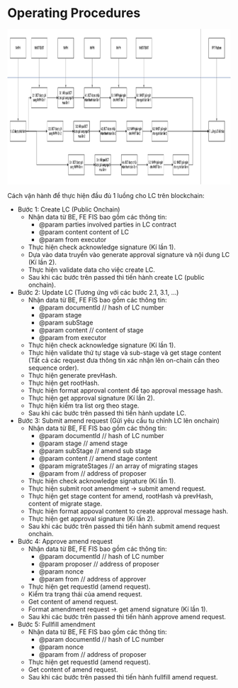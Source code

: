 # Operating Procedures

<p align="center">
  <img width="1200" height="350" src="./images/Standard_LC_Stages.png">
</p>

Cách vận hành để thực hiện đầu đủ 1 luồng cho LC trên blockchain:

- Bước 1: Create LC (Public Onchain)
  - Nhận data từ BE, FE FIS bao gồm các thông tin:
    - @param parties involved parties in LC contract
    - @param content content of LC
    - @param from executor
  - Thực hiện check acknowledge signature (Kí lần 1).
  - Dựa vào data truyền vào generate approval signature và nội dung LC (Kí lần 2).
  - Thực hiện validate data cho việc create LC.
  - Sau khi các bước trên passed thì tiến hành create LC (public onchain).
- Bước 2: Update LC (Tương ứng với các bước 2.1, 3.1, ...)
  - Nhận data từ BE, FE FIS bao gồm các thông tin:
    - @param documentId // hash of LC number
    - @param stage
    - @param subStage
    - @param content // content of stage
    - @param from executor
  - Thực hiện check acknowledge signature (Kí lần 1).
  - Thực hiện validate thứ tự stage và sub-stage và get stage content (Tất cả các request đưa thông tin xác nhận lên on-chain cần theo sequence order).
  - Thực hiện generate prevHash.
  - Thực hiện get rootHash.
  - Thực hiện format approval content để tạo approval message hash.
  - Thực hiện get approval signature (Kí lần 2).
  - Thực hiện kiểm tra list org theo stage.
  - Sau khi các bước trên passed thì tiến hành update LC.
- Bước 3: Submit amend request (Gửi yêu cầu tu chỉnh LC lên onchain)
  - Nhận data từ BE, FE FIS bao gồm các thông tin:
    - @param documentId // hash of LC number
    - @param stage // amend stage
    - @param subStage // amend sub stage
    - @param content // amend stage content
    - @param migrateStages // an array of migrating stages
    - @param from // address of proposer
  - Thực hiện check acknowledge signature (Kí lần 1).
  - Thực hiện submit root amendment -> submit amend request.
  - Thực hiện get stage content for amend, rootHash và prevHash, content of migrate stage.
  - Thực hiện format appoval content to create approval message hash.
  - Thực hiện get approval signature (Kí lần 2).
  - Sau khi các bước trên passed thì tiến hành submit amend request onchain.
- Bước 4: Approve amend request
  - Nhận data từ BE, FE FIS bao gồm các thông tin:
    - @param documentId // hash of LC number
    - @param proposer // address of proposer
    - @param nonce
    - @param from // address of approver
  - Thực hiện get requestId (amend request).
  - Kiểm tra trạng thái của amend request.
  - Get content of amend request.
  - Format amendment request -> get amend signature (Kí lần 1).
  - Sau khi các bước trên passed thì tiến hành approve amend request.
- Bước 5: Fullfill amendment
  - Nhận data từ BE, FE FIS bao gồm các thông tin:
    - @param documentId // hash of LC number
    - @param nonce
    - @param from // address of proposer
  - Thực hiện get requestId (amend request).
  - Get content of amend request.
  - Sau khi các bước trên passed thì tiến hành fullfill amend request.
